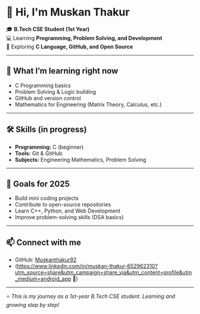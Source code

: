 # 👋 Hi, I'm Muskan Thakur  

🎓 **B.Tech CSE Student (1st Year)**  
💻 Learning **Programming, Problem Solving, and Development**  
🚀 Exploring **C Language, GitHub, and Open Source**  

---

## 🌱 What I’m learning right now
- C Programming basics  
- Problem Solving & Logic building  
- GitHub and version control  
- Mathematics for Engineering (Matrix Theory, Calculus, etc.)  

---

## 🛠️ Skills (in progress)
- **Programming:** C (beginner)  
- **Tools:** Git & GitHub  
- **Subjects:** Engineering Mathematics, Problem Solving  

---

## 📌 Goals for 2025
- Build mini coding projects  
- Contribute to open-source repositories  
- Learn C++, Python, and Web Development  
- Improve problem-solving skills (DSA basics)  

---

## 📫 Connect with me
- GitHub: [Muskanthakur92](https://github.com/Muskanthakur92)  
- (https://www.linkedin.com/in/muskan-thakur-652962310?utm_source=share&utm_campaign=share_via&utm_content=profile&utm_medium=android_app 🌟)  

---

⭐ *This is my journey as a 1st-year B.Tech CSE student. Learning and growing step by step!*
